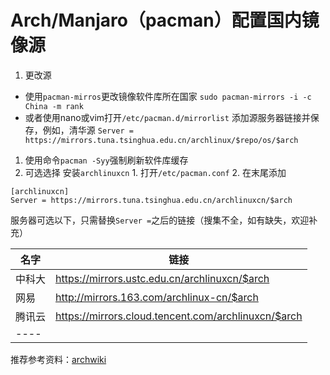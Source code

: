 # Arch/Manjaro（pacman）配置国内镜像源

1. 更改源

* 使用`pacman-mirros`更改镜像软件库所在国家 `sudo pacman-mirrors -i -c China -m rank`
* 或者使用nano或vim打开`/etc/pacman.d/mirrorlist` 添加源服务器链接并保存，例如，清华源 `Server = https://mirrors.tuna.tsinghua.edu.cn/archlinux/$repo/os/$arch`

1. 使用命令`pacman -Syy`强制刷新软件库缓存
2. 可选选择 安装`archlinuxcn` 1. 打开`/etc/pacman.conf` 2. 在末尾添加

```
[archlinuxcn]
Server = https://mirrors.tuna.tsinghua.edu.cn/archlinuxcn/$arch
```

服务器可选以下，只需替换`Server =`之后的链接（搜集不全，如有缺失，欢迎补充）

| 名字   | 链接                                                  |
| ---- | --------------------------------------------------- |
| 中科大  | https://mirrors.ustc.edu.cn/archlinuxcn/$arch       |
| 网易   | http://mirrors.163.com/archlinux-cn/$arch           |
| 腾讯云  | https://mirrors.cloud.tencent.com/archlinuxcn/$arch |
| ---- |                                                     |

推荐参考资料：[archwiki](https://wiki.archlinux.org)
